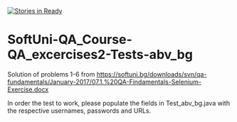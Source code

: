 [![Stories in Ready](https://badge.waffle.io/vankatabe/SoftUni-QA_Course-QA_excercises2-Tests-abv_bg.png?label=ready&title=Ready)](https://waffle.io/vankatabe/SoftUni-QA_Course-QA_excercises2-Tests-abv_bg)
# SoftUni-QA_Course-QA_excercises2-Tests-abv_bgSolution of problems 1-6 from https://softuni.bg/downloads/svn/qa-fundamentals/January-2017/07.1.%20QA-Findamentals-Selenium-Exercise.docxIn order the test to work, please populate the fields in Test_abv_bg.java with the respective usernames, passwords and URLs.